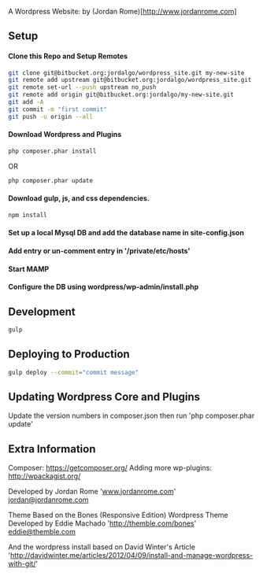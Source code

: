 A Wordpress Website: by (Jordan Rome)[http://www.jordanrome.com]

## Setup

#### Clone this Repo and Setup Remotes

```bash
git clone git@bitbucket.org:jordalgo/wordpress_site.git my-new-site
git remote add upstream git@bitbucket.org:jordalgo/wordpress_site.git
git remote set-url --push upstream no_push
git remote add origin git@bitbucket.org:jordalgo/my-new-site.git
git add -A
git commit -m "first commit"
git push -u origin --all
```

#### Download Wordpress and Plugins

```bash
php composer.phar install
```

OR

```bash
php composer.phar update
```

#### Download gulp, js, and css dependencies.

```bash
npm install
```

#### Set up a local Mysql DB and add the database name in site-config.json

#### Add entry or un-comment entry in '/private/etc/hosts'

#### Start MAMP

#### Configure the DB using wordpress/wp-admin/install.php

## Development

```bash
gulp
```

## Deploying to Production

```bash
gulp deploy --commit="commit message"
```

## Updating Wordpress Core and Plugins

Update the version numbers in composer.json then run 'php composer.phar update'

## Extra Information

Composer: https://getcomposer.org/
Adding more wp-plugins: http://wpackagist.org/

Developed by Jordan Rome
'www.jordanrome.com'
jordan@jordanrome.com

Theme Based on the Bones (Responsive Edition) Wordpress Theme
Developed by Eddie Machado
'http://themble.com/bones'
eddie@themble.com

And the wordpress install based on
David Winter's Article
'http://davidwinter.me/articles/2012/04/09/install-and-manage-wordpress-with-git/'

